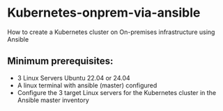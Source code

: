 # Kubernetes-onprem-via-ansible
How to create a Kubernetes cluster on On-premises infrastructure using Ansible

## Minimum prerequisites:

- 3 Linux Servers Ubuntu 22.04 or 24.04
- A linux terminal with ansible (master) configured
- Configure the 3 target Linux servers for the Kubernetes cluster in the Ansible master inventory

